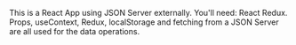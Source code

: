 This is a React App using JSON Server externally.
You'll need: React Redux.
Props, useContext, Redux, localStorage and fetching from a JSON Server are all used for the data operations.

